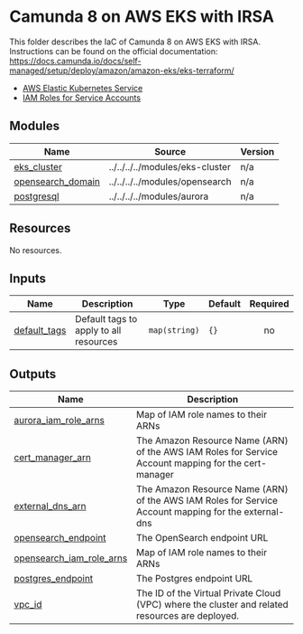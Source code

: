 # Camunda 8 on AWS EKS with IRSA

This folder describes the IaC of Camunda 8 on AWS EKS with IRSA.
Instructions can be found on the official documentation: https://docs.camunda.io/docs/self-managed/setup/deploy/amazon/amazon-eks/eks-terraform/

- [AWS Elastic Kubernetes Service](https://aws.amazon.com/eks/)
- [IAM Roles for Service Accounts](https://docs.aws.amazon.com/eks/latest/userguide/iam-roles-for-service-accounts.html)

<!-- BEGIN_TF_DOCS -->
## Modules

| Name | Source | Version |
|------|--------|---------|
| <a name="module_eks_cluster"></a> [eks\_cluster](#module\_eks\_cluster) | ../../../../modules/eks-cluster | n/a |
| <a name="module_opensearch_domain"></a> [opensearch\_domain](#module\_opensearch\_domain) | ../../../../modules/opensearch | n/a |
| <a name="module_postgresql"></a> [postgresql](#module\_postgresql) | ../../../../modules/aurora | n/a |
## Resources

No resources.
## Inputs

| Name | Description | Type | Default | Required |
|------|-------------|------|---------|:--------:|
| <a name="input_default_tags"></a> [default\_tags](#input\_default\_tags) | Default tags to apply to all resources | `map(string)` | `{}` | no |
## Outputs

| Name | Description |
|------|-------------|
| <a name="output_aurora_iam_role_arns"></a> [aurora\_iam\_role\_arns](#output\_aurora\_iam\_role\_arns) | Map of IAM role names to their ARNs |
| <a name="output_cert_manager_arn"></a> [cert\_manager\_arn](#output\_cert\_manager\_arn) | The Amazon Resource Name (ARN) of the AWS IAM Roles for Service Account mapping for the cert-manager |
| <a name="output_external_dns_arn"></a> [external\_dns\_arn](#output\_external\_dns\_arn) | The Amazon Resource Name (ARN) of the AWS IAM Roles for Service Account mapping for the external-dns |
| <a name="output_opensearch_endpoint"></a> [opensearch\_endpoint](#output\_opensearch\_endpoint) | The OpenSearch endpoint URL |
| <a name="output_opensearch_iam_role_arns"></a> [opensearch\_iam\_role\_arns](#output\_opensearch\_iam\_role\_arns) | Map of IAM role names to their ARNs |
| <a name="output_postgres_endpoint"></a> [postgres\_endpoint](#output\_postgres\_endpoint) | The Postgres endpoint URL |
| <a name="output_vpc_id"></a> [vpc\_id](#output\_vpc\_id) | The ID of the Virtual Private Cloud (VPC) where the cluster and related resources are deployed. |
<!-- END_TF_DOCS -->
